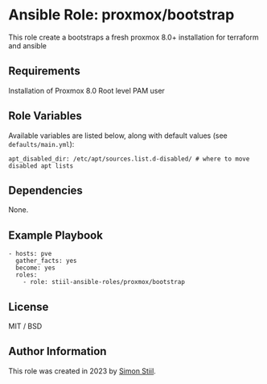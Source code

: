 # Ansible Role: proxmox/bootstrap

This role create a bootstraps a fresh proxmox 8.0+ installation for terraform and ansible

## Requirements

Installation of Proxmox 8.0
Root level PAM user

## Role Variables

Available variables are listed below, along with default values (see `defaults/main.yml`):

    apt_disabled_dir: /etc/apt/sources.list.d-disabled/ # where to move disabled apt lists

## Dependencies

None.

## Example Playbook

    - hosts: pve
      gather_facts: yes
      become: yes
      roles:
        - role: stiil-ansible-roles/proxmox/bootstrap

## License

MIT / BSD

## Author Information

This role was created in 2023 by [Simon Stiil](https://github.com/SimonStiil/).
